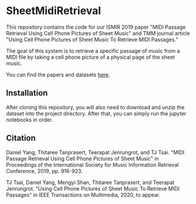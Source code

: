 # SheetMidiRetrieval

This repository contains the code for our ISMIR 2019 paper "MIDI Passage Retrieval Using Cell Phone Pictures of 
Sheet Music" and TMM journal article "Using Cell Phone Pictures of Sheet Music To Retrieve MIDI Passages."

The goal of this system is to retrieve a specific passage of music from a MIDI file by taking a cell phone picture of a 
physical page of the sheet music.

You can find the papers and datasets [here](http://pages.hmc.edu/ttsai).

## Installation

After cloning this repository, you will also need to download and unzip the dataset into the project directory.
After that, you can simply run the jupyter notebooks in order.

## Citation

Daniel Yang, Thitaree Tanprasert, Teerapat Jenrungrot, and TJ Tsai.  "MIDI Passage Retrieval Using Cell Phone Pictures of 
Sheet Music" in Proceedings of the International Society for Music Information Retrieval Conference, 2019, pp. 916-923.

TJ Tsai, Daniel Yang, Mengyi Shan, Thitaree Tanprasert, and Teerapat Jenrungrot.  "Using Cell Phone Pictures of Sheet Music To Retrieve MIDI Passages" in IEEE Transactions on Multimedia, 2020, to appear.

